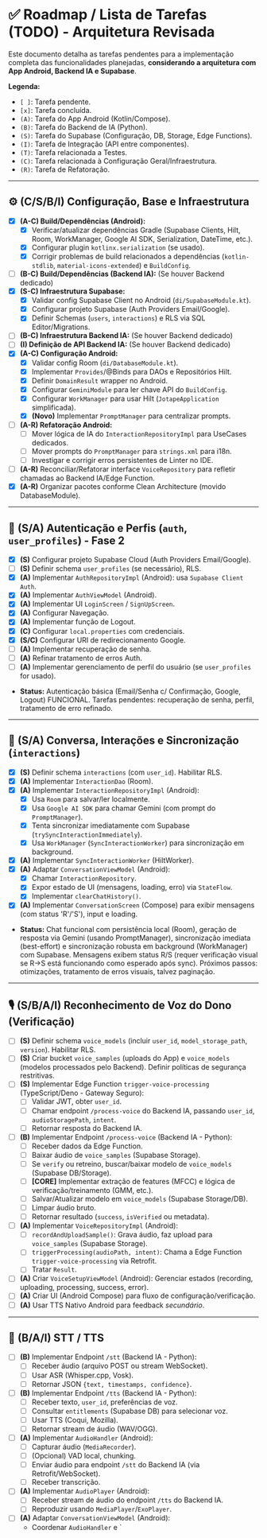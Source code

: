 # ✅ Roadmap / Lista de Tarefas (TODO) - Arquitetura Revisada

Este documento detalha as tarefas pendentes para a implementação completa das funcionalidades planejadas, **considerando a arquitetura com App Android, Backend IA e Supabase**.

**Legenda:**
*   `[ ]`: Tarefa pendente.
*   `[x]`: Tarefa concluída.
*   `(A)`: Tarefa do App Android (Kotlin/Compose).
*   `(B)`: Tarefa do Backend de IA (Python).
*   `(S)`: Tarefa do Supabase (Configuração, DB, Storage, Edge Functions).
*   `(I)`: Tarefa de Integração (API entre componentes).
*   `(T)`: Tarefa relacionada a Testes.
*   `(C)`: Tarefa relacionada à Configuração Geral/Infraestrutura.
*   `(R)`: Tarefa de Refatoração.

---

## ⚙️ (C/S/B/I) Configuração, Base e Infraestrutura

*   [x] **(A-C) Build/Dependências (Android):**
    *   [x] Verificar/atualizar dependências Gradle (Supabase Clients, Hilt, Room, WorkManager, Google AI SDK, Serialization, DateTime, etc.).
    *   [x] Configurar plugin `kotlinx.serialization` (se usado).
    *   [x] Corrigir problemas de build relacionados a dependências (`kotlin-stdlib`, `material-icons-extended`) e `BuildConfig`.
*   [ ] **(B-C) Build/Dependências (Backend IA):** (Se houver Backend dedicado)
*   [x] **(S-C) Infraestrutura Supabase:**
    *   [x] Validar config Supabase Client no Android (`di/SupabaseModule.kt`).
    *   [x] Configurar projeto Supabase (Auth Providers Email/Google).
    *   [x] Definir Schemas (`users`, `interactions`) e RLS via SQL Editor/Migrations.
*   [ ] **(B-C) Infraestrutura Backend IA:** (Se houver Backend dedicado)
*   [ ] **(I) Definição de API Backend IA:** (Se houver Backend dedicado)
*   [x] **(A-C) Configuração Android:**
    *   [x] Validar config Room (`di/DatabaseModule.kt`).
    *   [x] Implementar `Provides`/@Binds para DAOs e Repositórios Hilt.
    *   [x] Definir `DomainResult` wrapper no Android.
    *   [x] Configurar `GeminiModule` para ler chave API do `BuildConfig`.
    *   [x] Configurar `WorkManager` para usar Hilt (`JotapeApplication` simplificada).
    *   [x] **(Novo)** Implementar `PromptManager` para centralizar prompts.
*   [ ] **(A-R) Refatoração Android:**
    *   [ ] Mover lógica de IA do `InteractionRepositoryImpl` para UseCases dedicados.
    *   [ ] Mover prompts do `PromptManager` para `strings.xml` para i18n.
    *   [ ] Investigar e corrigir erros persistentes de Linter no IDE.
*   [ ] **(A-R)** Reconciliar/Refatorar interface `VoiceRepository` para refletir chamadas ao Backend IA/Edge Function.
*   [x] **(A-R)** Organizar pacotes conforme Clean Architecture (movido DatabaseModule).

---

## 🔐 (S/A) Autenticação e Perfis (`auth`, `user_profiles`) - Fase 2

*   [x] **(S)** Configurar projeto Supabase Cloud (Auth Providers Email/Google).
*   [ ] **(S)** Definir schema `user_profiles` (se necessário), RLS.
*   [x] **(A)** Implementar `AuthRepositoryImpl` (Android): usa `Supabase Client Auth`.
*   [x] **(A)** Implementar `AuthViewModel` (Android).
*   [x] **(A)** Implementar UI `LoginScreen` / `SignUpScreen`.
*   [x] **(A)** Configurar Navegação.
*   [x] **(A)** Implementar função de Logout.
*   [x] **(C)** Configurar `local.properties` com credenciais.
*   [x] **(S/C)** Configurar URI de redirecionamento Google.
*   [ ] **(A)** Implementar recuperação de senha.
*   [ ] **(A)** Refinar tratamento de erros Auth.
*   [ ] **(A)** Implementar gerenciamento de perfil do usuário (se `user_profiles` for usado).

*   **Status:** Autenticação básica (Email/Senha c/ Confirmação, Google, Logout) FUNCIONAL. Tarefas pendentes: recuperação de senha, perfil, tratamento de erro refinado.

---

## 💬 (S/A) Conversa, Interações e Sincronização (`interactions`)

*   [x] **(S)** Definir schema `interactions` (com `user_id`). Habilitar RLS.
*   [x] **(A)** Implementar `InteractionDao` (Room).
*   [x] **(A)** Implementar `InteractionRepositoryImpl` (Android):
    *   [x] Usa `Room` para salvar/ler localmente.
    *   [x] Usa `Google AI SDK` para chamar Gemini (com prompt do `PromptManager`).
    *   [x] Tenta sincronizar imediatamente com Supabase (`trySyncInteractionImmediately`).
    *   [x] Usa `WorkManager` (`SyncInteractionWorker`) para sincronização em background.
*   [x] **(A)** Implementar `SyncInteractionWorker` (HiltWorker).
*   [x] **(A)** Adaptar `ConversationViewModel` (Android):
    *   [x] Chamar `InteractionRepository`.
    *   [x] Expor estado de UI (mensagens, loading, erro) via `StateFlow`.
    *   [x] Implementar `clearChatHistory()`.
*   [x] **(A)** Implementar `ConversationScreen` (Compose) para exibir mensagens (com status 'R'/'S'), input e loading.

*   **Status:** Chat funcional com persistência local (Room), geração de resposta via Gemini (usando PromptManager), sincronização imediata (best-effort) e sincronização robusta em background (WorkManager) com Supabase. Mensagens exibem status R/S (requer verificação visual se R->S está funcionando como esperado após sync). Próximos passos: otimizações, tratamento de erros visuais, talvez paginação.

---

## 🎙️ (S/B/A/I) Reconhecimento de Voz do Dono (Verificação)

*   [ ] **(S)** Definir schema `voice_models` (incluir `user_id`, `model_storage_path`, `version`). Habilitar RLS.
*   [ ] **(S)** Criar bucket `voice_samples` (uploads do App) e `voice_models` (modelos processados pelo Backend). Definir políticas de segurança restritivas.
*   [ ] **(S)** Implementar Edge Function `trigger-voice-processing` (TypeScript/Deno - Gateway Seguro):
    *   [ ] Validar JWT, obter `user_id`.
    *   [ ] Chamar endpoint `/process-voice` do Backend IA, passando `user_id`, `audioStoragePath`, `intent`.
    *   [ ] Retornar resposta do Backend IA.
*   [ ] **(B)** Implementar Endpoint `/process-voice` (Backend IA - Python):
    *   [ ] Receber dados da Edge Function.
    *   [ ] Baixar áudio de `voice_samples` (Supabase Storage).
    *   [ ] Se `verify` ou retreino, buscar/baixar modelo de `voice_models` (Supabase DB/Storage).
    *   [ ] **[CORE]** Implementar extração de features (MFCC) e lógica de verificação/treinamento (GMM, etc.).
    *   [ ] Salvar/Atualizar modelo em `voice_models` (Supabase Storage/DB).
    *   [ ] Limpar áudio bruto.
    *   [ ] Retornar resultado (`success`, `isVerified` ou metadata).
*   [ ] **(A)** Implementar `VoiceRepositoryImpl` (Android):
    *   [ ] `recordAndUploadSample()`: Grava áudio, faz upload para `voice_samples` (Supabase Storage).
    *   [ ] `triggerProcessing(audioPath, intent)`: Chama a Edge Function `trigger-voice-processing` via Retrofit.
    *   [ ] Tratar `Result`.
*   [ ] **(A)** Criar `VoiceSetupViewModel` (Android): Gerenciar estados (recording, uploading, processing, success, error).
*   [ ] **(A)** Criar UI (Android Compose) para fluxo de configuração/verificação.
*   [ ] **(A)** Usar TTS Nativo Android para feedback *secundário*.

---

## 🎤 (B/A/I) STT / TTS

*   [ ] **(B)** Implementar Endpoint `/stt` (Backend IA - Python):
    *   [ ] Receber áudio (arquivo POST ou stream WebSocket).
    *   [ ] Usar ASR (Whisper.cpp, Vosk).
    *   [ ] Retornar JSON `{text, timestamps, confidence}`.
*   [ ] **(B)** Implementar Endpoint `/tts` (Backend IA - Python):
    *   [ ] Receber texto, `user_id`, preferências de voz.
    *   [ ] Consultar `entitlements` (Supabase DB) para selecionar voz.
    *   [ ] Usar TTS (Coqui, Mozilla).
    *   [ ] Retornar stream de áudio (WAV/OGG).
*   [ ] **(A)** Implementar `AudioHandler` (Android):
    *   [ ] Capturar áudio (`MediaRecorder`).
    *   [ ] (Opcional) VAD local, chunking.
    *   [ ] Enviar áudio para endpoint `/stt` do Backend IA (via Retrofit/WebSocket).
    *   [ ] Receber transcrição.
*   [ ] **(A)** Implementar `AudioPlayer` (Android):
    *   [ ] Receber stream de áudio do endpoint `/tts` do Backend IA.
    *   [ ] Reproduzir usando `MediaPlayer`/`ExoPlayer`.
*   [ ] **(A)** Adaptar `ConversationViewModel` (Android):
    *   Coordenar `AudioHandler` e `